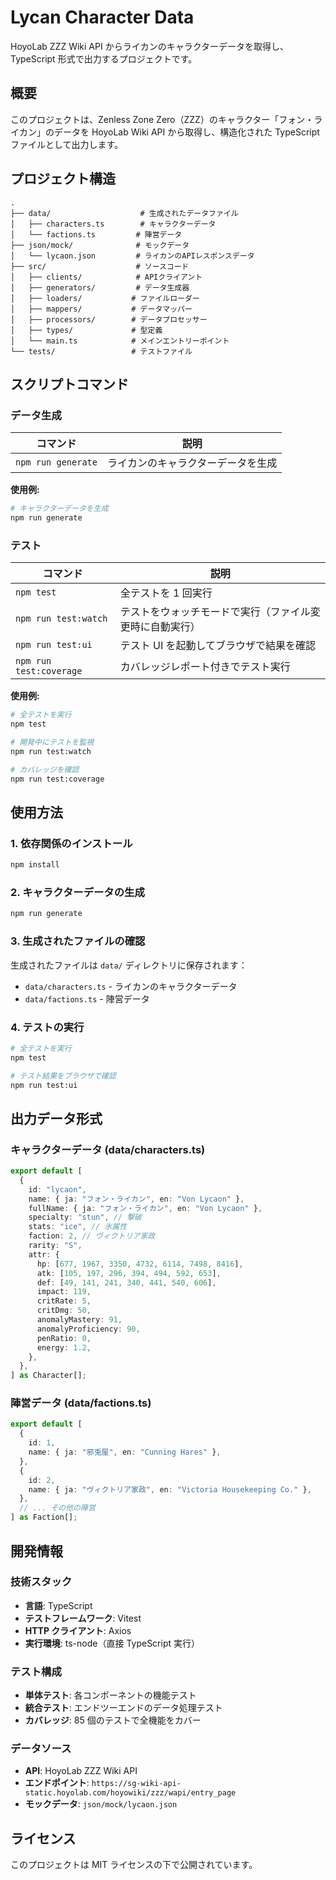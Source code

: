 # Lycan Character Data

HoyoLab ZZZ Wiki API からライカンのキャラクターデータを取得し、TypeScript 形式で出力するプロジェクトです。

## 概要

このプロジェクトは、Zenless Zone Zero（ZZZ）のキャラクター「フォン・ライカン」のデータを HoyoLab Wiki API から取得し、構造化された TypeScript ファイルとして出力します。

## プロジェクト構造

```
.
├── data/                    # 生成されたデータファイル
│   ├── characters.ts        # キャラクターデータ
│   └── factions.ts         # 陣営データ
├── json/mock/              # モックデータ
│   └── lycaon.json         # ライカンのAPIレスポンスデータ
├── src/                    # ソースコード
│   ├── clients/            # APIクライアント
│   ├── generators/         # データ生成器
│   ├── loaders/           # ファイルローダー
│   ├── mappers/           # データマッパー
│   ├── processors/        # データプロセッサー
│   ├── types/             # 型定義
│   └── main.ts            # メインエントリーポイント
└── tests/                 # テストファイル
```

## スクリプトコマンド

### データ生成

| コマンド           | 説明                               |
| ------------------ | ---------------------------------- |
| `npm run generate` | ライカンのキャラクターデータを生成 |

**使用例:**

```bash
# キャラクターデータを生成
npm run generate
```

### テスト

| コマンド                | 説明                                                     |
| ----------------------- | -------------------------------------------------------- |
| `npm test`              | 全テストを 1 回実行                                      |
| `npm run test:watch`    | テストをウォッチモードで実行（ファイル変更時に自動実行） |
| `npm run test:ui`       | テスト UI を起動してブラウザで結果を確認                 |
| `npm run test:coverage` | カバレッジレポート付きでテスト実行                       |

**使用例:**

```bash
# 全テストを実行
npm test

# 開発中にテストを監視
npm run test:watch

# カバレッジを確認
npm run test:coverage
```

## 使用方法

### 1. 依存関係のインストール

```bash
npm install
```

### 2. キャラクターデータの生成

```bash
npm run generate
```

### 3. 生成されたファイルの確認

生成されたファイルは `data/` ディレクトリに保存されます：

- `data/characters.ts` - ライカンのキャラクターデータ
- `data/factions.ts` - 陣営データ

### 4. テストの実行

```bash
# 全テストを実行
npm test

# テスト結果をブラウザで確認
npm run test:ui
```

## 出力データ形式

### キャラクターデータ (data/characters.ts)

```typescript
export default [
  {
    id: "lycaon",
    name: { ja: "フォン・ライカン", en: "Von Lycaon" },
    fullName: { ja: "フォン・ライカン", en: "Von Lycaon" },
    specialty: "stun", // 撃破
    stats: "ice", // 氷属性
    faction: 2, // ヴィクトリア家政
    rarity: "S",
    attr: {
      hp: [677, 1967, 3350, 4732, 6114, 7498, 8416],
      atk: [105, 197, 296, 394, 494, 592, 653],
      def: [49, 141, 241, 340, 441, 540, 606],
      impact: 119,
      critRate: 5,
      critDmg: 50,
      anomalyMastery: 91,
      anomalyProficiency: 90,
      penRatio: 0,
      energy: 1.2,
    },
  },
] as Character[];
```

### 陣営データ (data/factions.ts)

```typescript
export default [
  {
    id: 1,
    name: { ja: "邪兎屋", en: "Cunning Hares" },
  },
  {
    id: 2,
    name: { ja: "ヴィクトリア家政", en: "Victoria Housekeeping Co." },
  },
  // ... その他の陣営
] as Faction[];
```

## 開発情報

### 技術スタック

- **言語**: TypeScript
- **テストフレームワーク**: Vitest
- **HTTP クライアント**: Axios
- **実行環境**: ts-node（直接 TypeScript 実行）

### テスト構成

- **単体テスト**: 各コンポーネントの機能テスト
- **統合テスト**: エンドツーエンドのデータ処理テスト
- **カバレッジ**: 85 個のテストで全機能をカバー

### データソース

- **API**: HoyoLab ZZZ Wiki API
- **エンドポイント**: `https://sg-wiki-api-static.hoyolab.com/hoyowiki/zzz/wapi/entry_page`
- **モックデータ**: `json/mock/lycaon.json`

## ライセンス

このプロジェクトは MIT ライセンスの下で公開されています。
